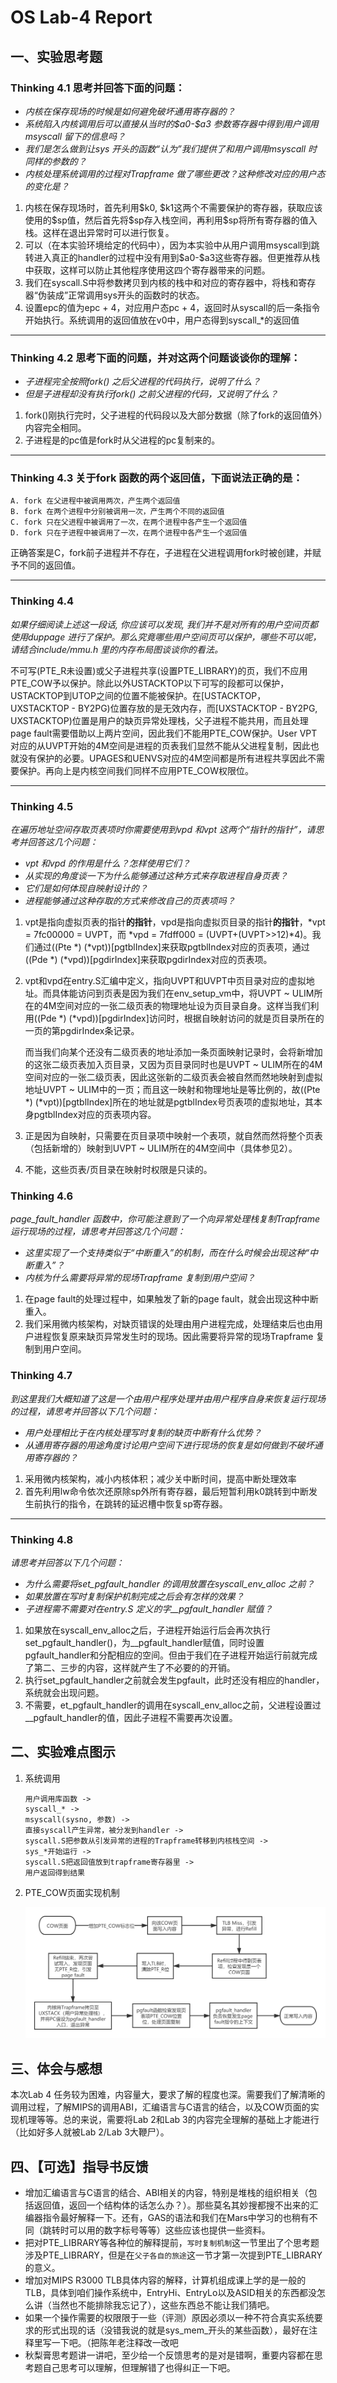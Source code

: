 # OS Lab-4 Report

## 一、实验思考题

### Thinking 4.1 思考并回答下面的问题：

- *内核在保存现场的时候是如何避免破坏通用寄存器的？*
- *系统陷入内核调用后可以直接从当时的\$a0-\$a3 参数寄存器中得到用户调用msyscall 留下的信息吗？*
- *我们是怎么做到让sys 开头的函数“认为”我们提供了和用户调用msyscall 时同样的参数的？*
- *内核处理系统调用的过程对Trapframe 做了哪些更改？这种修改对应的用户态的变化是？*

1. 内核在保存现场时，首先利用\$k0, \$k1这两个不需要保护的寄存器，获取应该使用的\$sp值，然后首先将\$sp存入栈空间，再利用\$sp将所有寄存器的值入栈。这样在退出异常时可以进行恢复。
2. 可以（在本实验环境给定的代码中），因为本实验中从用户调用msyscall到跳转进入真正的handler的过程中没有用到\$a0-\$a3这些寄存器。但更推荐从栈中获取，这样可以防止其他程序使用这四个寄存器带来的问题。
3. 我们在syscall.S中将参数拷贝到内核的栈中和对应的寄存器中，将栈和寄存器“伪装成”正常调用sys开头的函数时的状态。
4. 设置epc的值为epc + 4，对应用户态pc + 4，返回时从syscall的后一条指令开始执行。系统调用的返回值放在v0中，用户态得到syscall_*的返回值

***

### Thinking 4.2 思考下面的问题，并对这两个问题谈谈你的理解：

- *子进程完全按照fork() 之后父进程的代码执行，说明了什么？*
- *但是子进程却没有执行fork() 之前父进程的代码，又说明了什么？*

1. fork()刚执行完时，父子进程的代码段以及大部分数据（除了fork的返回值外）内容完全相同。
2. 子进程是的pc值是fork时从父进程的pc复制来的。

***

### Thinking 4.3 关于fork 函数的两个返回值，下面说法正确的是：

```
A. fork 在父进程中被调用两次，产生两个返回值
B. fork 在两个进程中分别被调用一次，产生两个不同的返回值
C. fork 只在父进程中被调用了一次，在两个进程中各产生一个返回值
D. fork 只在子进程中被调用了一次，在两个进程中各产生一个返回值
```

正确答案是C，fork前子进程并不存在，子进程在父进程调用fork时被创建，并赋予不同的返回值。

***

### Thinking 4.4 

*如果仔细阅读上述这一段话, 你应该可以发现, 我们并不是对所有的用户空间页都使用duppage 进行了保护。那么究竟哪些用户空间页可以保护，哪些不可以呢，请结合include/mmu.h 里的内存布局图谈谈你的看法。*

不可写(PTE_R未设置)或父子进程共享(设置PTE_LIBRARY)的页，我们不应用PTE_COW予以保护。除此以外USTACKTOP以下可写的段都可以保护，USTACKTOP到UTOP之间的位置不能被保护。在\[USTACKTOP， UXSTACKTOP - BY2PG\)位置存放的是无效内存，而\[UXSTACKTOP - BY2PG, UXSTACKTOP)位置是用户的缺页异常处理栈，父子进程不能共用，而且处理page fault需要借助以上两片空间，因此我们不能用PTE_COW保护。User VPT对应的从UVPT开始的4M空间是进程的页表我们显然不能从父进程复制，因此也就没有保护的必要。UPAGES和UENVS对应的4M空间都是所有进程共享因此不需要保护。再向上是内核空间我们同样不应用PTE_COW权限位。

***

### Thinking 4.5

*在遍历地址空间存取页表项时你需要使用到vpd 和vpt 这两个“指针的指针”，请思考并回答这几个问题：*

- *vpt 和vpd 的作用是什么？怎样使用它们？*
- *从实现的角度谈一下为什么能够通过这种方式来存取进程自身页表？*
- *它们是如何体现自映射设计的？*
- *进程能够通过这种存取的方式来修改自己的页表项吗？*

1. vpt是指向虚拟页表的指针**的指针**，vpd是指向虚拟页目录的指针**的指针**，\*vpt = 7fc00000 = UVPT，而 \*vpd = 7fdff000 = (UVPT+(UVPT>>12)*4)。我们通过((Pte \*) (\*vpt))\[pgtblIndex\]来获取pgtblIndex对应的页表项，通过((Pde \*) (\*vpd))\[pgdirIndex\]来获取pgdirIndex对应的页表项。
2. vpt和vpd在entry.S汇编中定义，指向UVPT和UVPT中页目录对应的虚拟地址。而具体能访问到页表是因为我们在env_setup_vm中，将UVPT ~ ULIM所在的4M空间对应的一张二级页表的物理地址设为页目录自身。这样当我们利用((Pde \*) (\*vpd))\[pgdirIndex\]访问时，根据自映射访问的就是页目录所在的一页的第pgdirIndex条记录。
   
   而当我们向某个还没有二级页表的地址添加一条页面映射记录时，会将新增加的这张二级页表加入页目录，又因为页目录同时也是UVPT ~ ULIM所在的4M空间对应的一张二级页表，因此这张新的二级页表会被自然而然地映射到虚拟地址UVPT ~ ULIM中的一页；而且这一映射和物理地址是等比例的，故((Pte \*) (\*vpt))\[pgtblIndex\]所在的地址就是pgtblIndex号页表项的虚拟地址，其本身pgtblIndex对应的页表项内容。
3. 正是因为自映射，只需要在页目录项中映射一个表项，就自然而然将整个页表（包括新增的）映射到UVPT ~ ULIM所在的4M空间中（具体参见2）。
4. 不能，这些页表/页目录在映射时权限是只读的。

### Thinking 4.6

*page_fault_handler 函数中，你可能注意到了一个向异常处理栈复制Trapframe 运行现场的过程，请思考并回答这几个问题：*

- *这里实现了一个支持类似于“中断重入”的机制，而在什么时候会出现这种“中断重入”？*
- *内核为什么需要将异常的现场Trapframe 复制到用户空间？*

1. 在page fault的处理过程中，如果触发了新的page fault，就会出现这种中断重入。
2. 我们采用微内核架构，对缺页错误的处理由用户进程完成，处理结束后也由用户进程恢复原来缺页异常发生时的现场。因此需要将异常的现场Trapframe 复制到用户空间。

### Thinking 4.7

*到这里我们大概知道了这是一个由用户程序处理并由用户程序自身来恢复运行现场的过程，请思考并回答以下几个问题：*

- *用户处理相比于在内核处理写时复制的缺页中断有什么优势？*
- *从通用寄存器的用途角度讨论用户空间下进行现场的恢复是如何做到不破坏通用寄存器的？*

1. 采用微内核架构，减小内核体积；减少关中断时间，提高中断处理效率
2. 首先利用lw命令依次还原除sp外所有寄存器，最后短暂利用k0跳转到中断发生前执行的指令，在跳转的延迟槽中恢复sp寄存器。

***

### Thinking 4.8

*请思考并回答以下几个问题：*

- *为什么需要将set_pgfault_handler 的调用放置在syscall_env_alloc 之前？*
- *如果放置在写时复制保护机制完成之后会有怎样的效果？*
- *子进程需不需要对在entry.S 定义的字__pgfault_handler 赋值？*

1. 如果放在syscall_env_alloc之后，子进程开始运行后会再次执行set_pgfault_handler()，为__pgfault_handler赋值，同时设置pgfault_handler和分配相应的空间。但由于我们在子进程开始运行前就完成了第二、三步的内容，这样就产生了不必要的的开销。
2. 执行set_pgfault_handler之前就会发生pgfault，此时还没有相应的handler，系统就会出现问题。
3. 不需要，et_pgfault_handler的调用在syscall_env_alloc之前，父进程设置过__pgfault_handler的值，因此子进程不需要再次设置。

## 二、实验难点图示

1. 系统调用

   ```
   用户调用库函数 ->
   syscall_* ->
   msyscall(sysno, 参数) ->
   直接syscall产生异常，被分发到handler ->
   syscall.S把参数从引发异常的进程的Trapframe转移到内核栈空间 ->
   sys_*开始运行 ->
   syscall.S把返回值放到trapframe寄存器里 ->
   用户返回得到结果
   ```

2. PTE_COW页面实现机制

   ![COW](COW.png)

## 三、体会与感想

本次Lab 4 任务较为困难，内容量大，要求了解的程度也深。需要我们了解清晰的调用过程，了解MIPS的调用ABI，汇编语言与C语言的结合，以及COW页面的实现机理等等。总的来说，需要将Lab 2和Lab 3的内容完全理解的基础上才能进行（比如好多人就被Lab 2/Lab 3大鞭尸）。

## 四、【可选】指导书反馈

- 增加汇编语言与C语言的结合、ABI相关的内容，特别是堆栈的组织相关（包括返回值，返回一个结构体的话怎么办？）。那些莫名其妙搜都搜不出来的汇编器指令最好解释一下。还有，GAS的语法和我们在Mars中学习的也稍有不同（跳转时可以用的数字标号等等）这些应该也提供一些资料。
- 把对PTE_LIBRARY等各种位的解释提前，`写时复制机制`这一节里出了个思考题涉及PTE_LIBRARY，但是在`父子各自的旅途`这一节才第一次提到PTE_LIBRARY的意义。
- 增加对MIPS R3000 TLB具体内容的解释，计算机组成课上学的是一般的TLB，具体到咱们操作系统中，EntryHi、EntryLo以及ASID相关的东西都没怎么讲（当然也不能排除我忘记了），这些东西总不能让我们猜吧。
- 如果一个操作需要的权限限于一些（评测）原因必须以一种不符合真实系统要求的形式出现的话（没错我说的就是sys_mem_开头的某些函数），最好在注释里写一下吧。（把陈年老注释改一改吧
- 秋梨膏思考题讲一讲吧，至少给一个反馈思考的是对是错啊，重要内容都在思考题自己思考可以理解，但理解错了也得纠正一下吧。